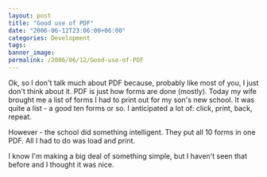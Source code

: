 ```yaml
---
layout: post
title: "Good use of PDF"
date: "2006-06-12T23:06:00+06:00"
categories: Development 
tags: 
banner_image: 
permalink: /2006/06/12/Good-use-of-PDF
---
```


Ok, so I don't talk much about PDF because, probably like most of you, I just don't think about it. PDF is just how forms are done (mostly). Today my wife brought me a list of forms I had to print out for my son's new school. It was quite a list - a good ten forms or so. I anticipated a lot of: click, print, back, repeat.

However - the school did something intelligent. They put all 10 forms in one PDF. All I had to do was load and print. 

I know I'm making a big deal of something simple, but I haven't seen that before and I thought it was nice.
